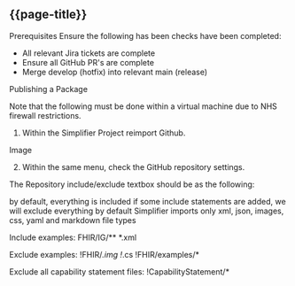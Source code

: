 ## {{page-title}}

Prerequisites
Ensure the following has been checks have been completed:

- All relevant Jira tickets are complete
- Ensure all GitHub PR's are complete
- Merge develop (hotfix) into relevant main (release)

Publishing a Package

Note that the following must be done within a virtual machine due to NHS firewall restrictions.

1. Within the Simplifier Project reimport Github.


Image

2. Within the same menu, check the GitHub repository settings.

The Repository include/exclude textbox should be as the following:

by default, everything is included 
if some include statements are added, we will exclude everything by default 
Simplifier imports only xml, json, images, css, yaml and markdown file types 

Include examples: 
 FHIR/IG/** 
 *.xml 

Exclude examples: 
 !FHIR/*.img 
 !*.cs 
 !FHIR/examples/* 

 Exclude all capability statement files: 
!CapabilityStatement/*